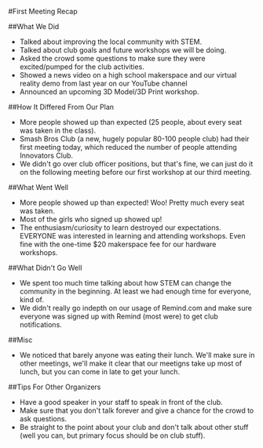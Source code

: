 #First Meeting Recap

##What We Did

- Talked about improving the local community with STEM.
- Talked about club goals and future workshops we will be doing.
- Asked the crowd some questions to make sure they were excited/pumped for the club activities.
- Showed a news video on a high school makerspace and our virtual reality demo from last year on our YouTube channel
- Announced an upcoming 3D Model/3D Print workshop.

##How It Differed From Our Plan
- More people showed up than expected (25 people, about every seat was taken in the class).
- Smash Bros Club (a new, hugely popular 80-100 people club) had their first meeting today, which reduced the number of people attending Innovators Club.
- We didn't go over club officer positions, but that's fine, we can just do it on the following meeting before our first workshop at our third meeting.

##What Went Well
- More people showed up than expected! Woo! Pretty much every seat was taken.
- Most of the girls who signed up showed up!
- The enthusiasm/curiosity to learn destroyed our expectations. EVERYONE was interested in learning and attending workshops. Even fine with the one-time $20 makerspace fee for our hardware workshops.

##What Didn't Go Well
- We spent too much time talking about how STEM can change the community in the beginning. At least we had enough time for everyone, kind of.
- We didn't really go indepth on our usage of Remind.com and make sure everyone was signed up with Remind (most were) to get club notifications.

##Misc
- We noticed that barely anyone was eating their lunch. We'll make sure in other meetings, we'll make it clear that our meetigns take up most of lunch, but you can come in late to get your lunch.

##Tips For Other Organizers
- Have a good speaker in your staff to speak in front of the club.
- Make sure that you don't talk forever and give a chance for the crowd to ask questions.
- Be straight to the point about your club and don't talk about other stuff (well you can, but primary focus should be on club stuff).
